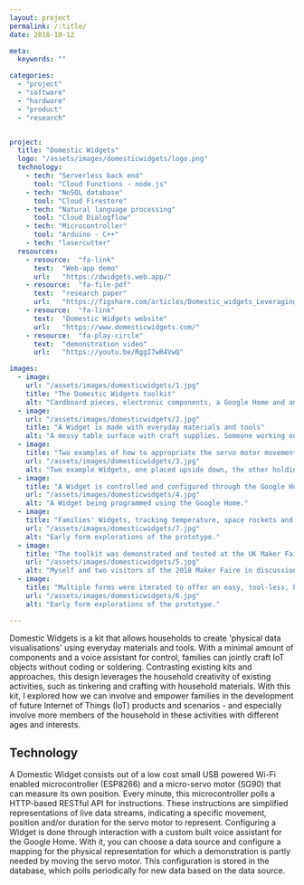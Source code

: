 ```yaml
---
layout: project
permalink: /:title/
date: 2018-10-12

meta:
  keywords: ""

categories:
  - "project"
  - "software"
  - "hardware"
  - "product"
  - "research"


project:
  title: "Domestic Widgets"
  logo: "/assets/images/domesticwidgets/logo.png"
  technology:
    - tech: "Serverless back end"
      tool: "Cloud Functions - node.js"
    - tech: "NoSQL database"
      tool: "Cloud Firestore"
    - tech: "Natural language processing"
      tool: "Cloud Dialogflow"
    - tech: "Microcontroller"
      tool: "Arduino - C++"
    - tech: "lasercutter"
  resources:
    - resource:  "fa-link"
      text:  "Web-app demo"
      url:   "https://dwidgets.web.app/"
    - resource:  "fa-file-pdf"
      text:  "research paper"
      url:   "https://figshare.com/articles/Domestic_widgets_Leveraging_household_creativity_in_co-creating_data_physicalisations/7855778/2"
    - resource:  "fa-link"
      text:  "Domestic Widgets website"
      url:   "https://www.domesticwidgets.com/"
    - resource:  "fa-play-circle"
      text:  "demonstration video"
      url:   "https://youtu.be/RggI7wR4VwQ"

images:
  - image:
    url: "/assets/images/domesticwidgets/1.jpg"
    title: "The Domestic Widgets toolkit"
    alt: "Cardboard pieces, electronic components, a Google Home and an assembled Domestic Widget"
  - image:
    url: "/assets/images/domesticwidgets/2.jpg"
    title: "A Widget is made with everyday materials and tools"
    alt: "A messy table surface with craft supplies. Someone working on a Domestic Widget."
  - image:
    title: "Two examples of how to appropriate the servo motor movement"
    url: "/assets/images/domesticwidgets/3.jpg"
    alt: "Two example Widgets, one placed upside down, the other holding two flags."
  - image:
    title: "A Widget is controlled and configured through the Google Home"
    url: "/assets/images/domesticwidgets/4.jpg"
    alt: "A Widget being programmed using the Google Home."
  - image:
    title: "Families' Widgets, tracking temperature, space rockets and wind speeds"
    url: "/assets/images/domesticwidgets/7.jpg"
    alt: "Early form explorations of the prototype."
  - image:
    title: "The toolkit was demonstrated and tested at the UK Maker Faire in 2018"
    url: "/assets/images/domesticwidgets/5.jpg"
    alt: "Myself and two visitors of the 2018 Maker Faire in discussion."
  - image:
    title: "Multiple forms were iterated to offer an easy, tool-less, but sturdy artefact"
    url: "/assets/images/domesticwidgets/6.jpg"
    alt: "Early form explorations of the prototype."

---
```

<p>Domestic Widgets is a kit that allows households to create 'physical data visualisations' using everyday materials and tools. With a minimal amount of components and a voice assistant for control, families can jointly craft IoT objects without coding or soldering. Contrasting existing kits and approaches, this design leverages the household creativity of existing activities, such as tinkering and crafting with household materials. With this kit, I explored how we can involve and empower families in the development of future Internet of Things (IoT) products and scenarios - and especially involve more members of the household in these activities with different ages and interests.</p>

<h2 class="h2">Technology</h2>
<p>
A Domestic Widget consists out of a low cost small USB powered Wi-Fi enabled microcontroller (ESP8266) and a micro-servo motor (SG90) that can measure its own position. Every minute, this microcontroller polls a HTTP-based RESTful API for instructions. These instructions are simplified representations of live data streams, indicating a specific movement, position and/or duration for the servo motor to represent. Configuring a Widget is done through interaction with a custom built voice assistant for the Google Home. With it, you can choose a data source and configure a mapping for the physical representation for which a demonstration is partly needed by moving the servo motor. This configuration is stored in the database, which polls periodically for new data based on the data source.
</p>
